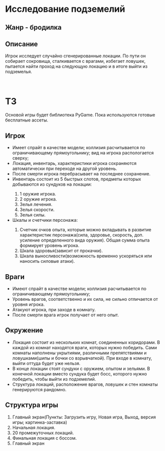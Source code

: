 <h1>Исследование подземелий</h1>
<h2>Жанр - бродилка</h2>
<h2>Описание</h2>
<p>Игрок исследует случайно сгенерированные локации. По пути он собирает сокровища, сталкивается с врагами, избегает ловушек, пытается найти проход на следующую локацию и в итоге выйти из подземелья.</p>
<br>
<h1>ТЗ</h1>
<p>Основой игры будет библиотека PyGame. Пока используются готовые бесплатные ассеты.</p>
<h2>Игрок</h2>
<ul>
    <li>Имеет спрайт в качестве модели; коллизия расчитывается по ограничивающему прямоугольнику; вид на игрока распологается сверху;</li>
    <li>Локация, инвентарь, характеристики игрока сохраняются автоматически при переходе на другой уровень.</li>
    <li>После смерти игрока перебрасывает на последнее сохранение.</li>
    <li>Инвентарь состоит из 5 быстрых слотов, предметы которых добываются из сундуков на локации:</li>
    <ol>
        <li>1 оружие игрока.</li>
        <li>2 оружие игрока.</li>
        <li>Зелья лечения.</li>
        <li>Зелья скорости.</li>
        <li>Зелья силы.</li>
    </ol>
    <li>Шкалы и счетчики персонажа:</li>
    <ol>
        <li>Счетчик очков опыта, которые можно вкладывать в развитие характеристик персонажа(сила, здоровье, скорость, доп. усиление определенного вида оружия). Общая сумма опыта формирует уровень игрока.</li>
        <li>Шкала здоровья(зависит от прокачки).</li>
        <li>Шкала выносливости(возможность временно ускоряться или наносить силовые атаки).</li>
    </ol>
</ul>
<h2>Враги</h2>
<ul>
    <li>Имеют спрайт в качестве модели; коллизия расчитывается по ограничивающему прямоугольнику;</li>
    <li>Уровень врагов, соответственно и их сила, не сильно отличается от уровня игрока.</li>
    <li>Атакуют игрока, при заходе в комнату.</li>
    <li>После смерти врага игрок получает от него опыт.</li>
</ul>
<h2>Окружение</h2>
<ul>
    <li>Локация состоит из нескольких комнат, соединенных коридорами. В каждой из комнат находятся враги, которых нужно победить. Сами комнаты наполнены укрытиями, различными препятствиями и ловушками(шипы и бочки со взрывчаткой). При входе в комнату, выйти оттуда будет уже нельзя.</li>
    <li>В конце локации стоят сундуки с оружием, опытом и зельями. В конечной локации вместо сундука будет босс, которого нужно победить, чтобы выйти из подземелий.</li>
    <li>Структура локаций, расположение врагов, ловушек и стен комнаты генерируются рандомно.</li>
</ul>
<h2>Структура игры</h2>
<ol>
    <li>Главный экран(Пункты: Загрузить игру, Новая игра, Выход, версия игры; картинка-заставка)</li>
    <li>Начальная локация.</li>
    <li>20 промежуточных локаций.</li>
    <li>Финальная локация с боссом.</li>
    <li>Главный экран</li>
</ol>
